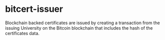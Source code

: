 # bitcert-issuer

Blockchain backed certificates are issued by creating a transaction from the issuing University on the Bitcoin blockchain that includes the hash of the certificates data. 